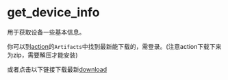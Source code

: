 # get_device_info

用于获取设备一些基本信息。

你可以到[action](https://github.com/forchannot/get_device_info/actions)的`Artifacts`中找到最新能下载的，需登录。(注意action下载下来为zip，需要解压才能安装)

或者点击以下链接下载最新[download](https://ghproxy.mihomo.me/https://raw.githubusercontent.com/forchannot/get_device_info/main/app/build/outputs/apk/debug/app-debug.apk)
